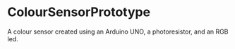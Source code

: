 # ColourSensorPrototype
A colour sensor created using an Arduino UNO, a photoresistor, and an RGB led.
